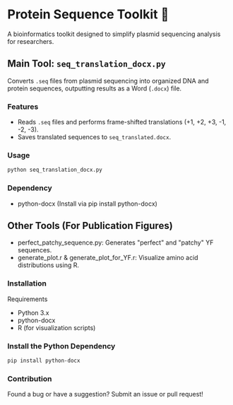 # Protein Sequence Toolkit 🧬

A bioinformatics toolkit designed to simplify plasmid sequencing analysis for researchers.

## Main Tool: `seq_translation_docx.py`

Converts `.seq` files from plasmid sequencing into organized DNA and protein sequences, outputting results as a Word (`.docx`) file.

### Features

- Reads `.seq` files and performs frame-shifted translations (+1, +2, +3, -1, -2, -3).
- Saves translated sequences to `seq_translated.docx`.

### Usage

```bash
python seq_translation_docx.py
```
### Dependency
- python-docx (Install via pip install python-docx)

## Other Tools (For Publication Figures)
- perfect_patchy_sequence.py: Generates "perfect" and "patchy" YF sequences.
- generate_plot.r & generate_plot_for_YF.r: Visualize amino acid distributions using R.

### Installation
Requirements
- Python 3.x
- python-docx
- R (for visualization scripts)

### Install the Python Dependency

```bash
pip install python-docx
```

### Contribution
Found a bug or have a suggestion? Submit an issue or pull request!
